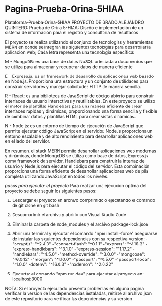 # Pagina-Prueba-Orina-5HIAA
Plataforma-Prueba-Orina-5HIAA PROYECTO DE GRADO ALEJANDRO QUINTERO: Prueba de Orina 5-HIAA: Diseño e implementación de un sistema de información para el registro y consultoría de resultados

El proyecto se realiza utilizando el conjunto de tecnologias y herramientas MERN en donde se integran las siguientes tecnologias para desarrollar la aplicacion web; Cada letra representa una tecnología específica:

M - MongoDB: es una base de datos NoSQL orientada a documentos que se utiliza para almacenar y recuperar datos de manera eficiente.

E - Express.js: es un framework de desarrollo de aplicaciones web basado en Node.js. Proporciona una estructura y un conjunto de utilidades para construir servidores y manejar solicitudes HTTP de manera sencilla.

R - React: es una biblioteca de JavaScript de código abierto para construir interfaces de usuario interactivas y reutilizables. En este proyecto se utilizo el motor de plantillas Handlebars para una manera eficiente de crear interfaces rápidas
y dinámicas, proporcionando una forma sencilla y flexible de combinar datos y plantillas HTML para crear vistas dinámicas..

N - Node.js: es un entorno de tiempo de ejecución de JavaScript que permite ejecutar código JavaScript en el servidor. Node.js proporciona un entorno escalable y de alto rendimiento para desarrollar aplicaciones web en el lado del servidor. 

En resumen, el stack MERN permite desarrollar aplicaciones web modernas y dinámicas, donde MongoDB se utiliza como base de datos, Express.js como framework de servidor, Handlebars para construir la interfaz de usuario y Node.js para ejecutar el código del servidor.
Esta combinación proporciona una forma eficiente de desarrollar aplicaciones web de pila completa utilizando JavaScript en todos los niveles.

*pasos para ejecutar el proyecto*
Para realizar una ejecucion optima del proyecto se debe seguir los siguientes pasos:

1. Descargar el proyecto en archivo comprimido o ejecutando el comando de git clone en git bash
2. Descomprimir el archivo y abrirlo con Visual Studio Code
3. Eliminar la carpeta de node_modules y el archivo package-lock.json
4. Abrir una terminal y ejecutar el comando "npm install -force" asegurarse de instalar las siguientes dependencias con su respectiva version:
  -"bcryptjs": "^2.4.3"
  -"connect-flash": "^0.1.1"
  -"express": "^4.18.2"
  -"express-handlebars": "^3.1.0"
  -"express-session": "^1.17.2"
  -"handlebars": "^4.5.0"
  -"method-override": "^3.0.0"
  -"mongoose": "^6.0.12"
  -"morgan": "^1.10.0"
  -"passport": "^0.5.0"
  -"passport-local": "^1.0.0"
  -dotenv": "^16.0.3"
  -"nodemon": "^2.0.22"
  
5. Ejecurtar el comando "npm run dev" para ejecutar el proyecto en: localhost:3000

NOTA: Si el proyecto ejecutado presenta problemas en alguna pagina verificar la version de las dependencias instaladas, reitirse al archivo json de este repositorio para verificar las dependencias y su version 
